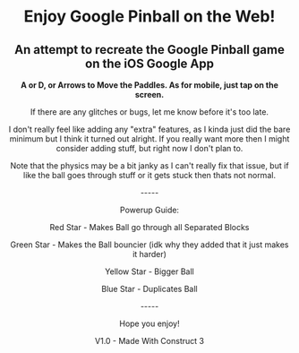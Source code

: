 <html>
<h1 align="center">Enjoy Google Pinball on the Web!</h1>
<h2 align="center">An attempt to recreate the Google Pinball game on the iOS Google App</h2>
<p align="center"><strong>A or D, or Arrows to Move the Paddles. As for mobile, just tap on the screen.</strong></p>
<p align="center">If there are any glitches or bugs, let me know before it's too late.</p>
<p align="center">I don't really feel like adding any "extra" features, as I kinda just did the bare minimum but I think it turned out alright. If you really want more then I might consider adding stuff, but right now I don't plan to.</p>
<p align="center">Note that the physics may be a bit janky as I can't really fix that issue, but if like the ball goes through stuff or it gets stuck then thats not normal.</p>
<p align="center">-----</p>
<p align="center">Powerup Guide:</p>
<p align="center">Red Star - Makes Ball go through all Separated Blocks</p>
<p align="center">Green Star - Makes the Ball bouncier (idk why they added that it just makes it harder)</p>
<p align="center">Yellow Star - Bigger Ball</p>
<p align="center">Blue Star - Duplicates Ball</p>
<p align="center">-----</p>
<p align="center">Hope you enjoy!</p>
<p align="center">V1.0 - Made With Construct 3</p>
</html>
